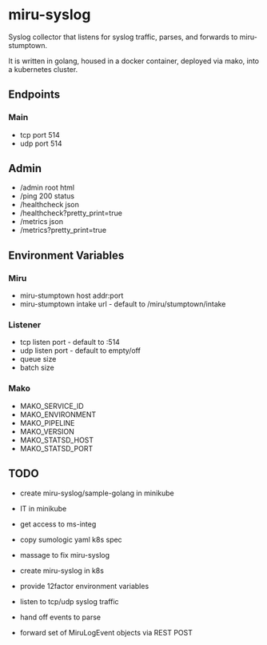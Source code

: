 # miru-syslog

Syslog collector that listens for syslog traffic, parses, and forwards to miru-stumptown.

It is written in golang, housed in a docker container, deployed via mako, into a kubernetes cluster.

## Endpoints

### Main

* tcp port 514
* udp port 514

## Admin

* /admin root html
* /ping 200 status
* /healthcheck json
* /healthcheck?pretty_print=true
* /metrics json
* /metrics?pretty_print=true

## Environment Variables

### Miru

* miru-stumptown host addr:port
* miru-stumptown intake url - default to /miru/stumptown/intake

### Listener

* tcp listen port - default to :514
* udp listen port - default to empty/off
* queue size
* batch size

### Mako

* MAKO_SERVICE_ID
* MAKO_ENVIRONMENT
* MAKO_PIPELINE
* MAKO_VERSION
* MAKO_STATSD_HOST
* MAKO_STATSD_PORT

## TODO

* create miru-syslog/sample-golang in minikube
* IT in minikube

* get access to ms-integ
* copy sumologic yaml k8s spec
* massage to fix miru-syslog
* create miru-syslog in k8s

* provide 12factor environment variables
* listen to tcp/udp syslog traffic
* hand off events to parse
* forward set of MiruLogEvent objects via REST POST
